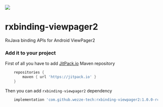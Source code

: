 [![](https://jitpack.io/v/wezze-tech/rxbinding-viewpager2.svg)](https://jitpack.io/#wezze-tech/rxbinding-viewpager2)

# rxbinding-viewpager2
RxJava binding APIs for Android ViewPager2

### Add it to your project
First of all you have to add [JitPack.io](https://jitpack.io) Maven repository 
```groovy
    repositories {
        maven { url 'https://jitpack.io' }
    }
```
Then you can add `rxbinding-viewpager2` dependency
```groovy
    implementation 'com.github.wezze-tech:rxbinding-viewpager2:1.0.0-rc01'
```
